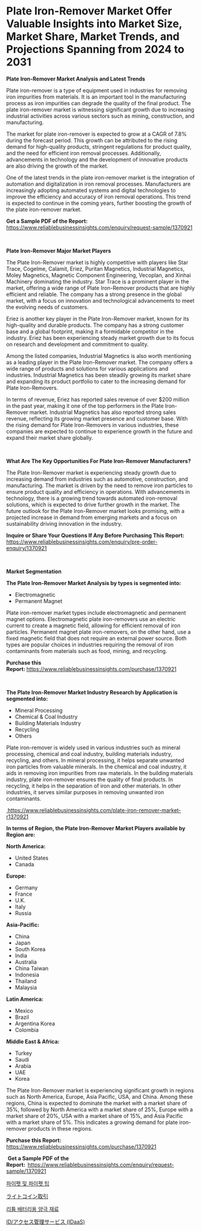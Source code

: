<p><h1>Plate Iron-Remover Market Offer Valuable Insights into Market Size, Market Share, Market Trends, and Projections Spanning from 2024 to 2031</h1></p><p><strong>Plate Iron-Remover Market Analysis and Latest Trends</strong></p>
<p><p>Plate iron-remover is a type of equipment used in industries for removing iron impurities from materials. It is an important tool in the manufacturing process as iron impurities can degrade the quality of the final product. The plate iron-remover market is witnessing significant growth due to increasing industrial activities across various sectors such as mining, construction, and manufacturing.</p><p>The market for plate iron-remover is expected to grow at a CAGR of 7.8% during the forecast period. This growth can be attributed to the rising demand for high-quality products, stringent regulations for product quality, and the need for efficient iron removal processes. Additionally, advancements in technology and the development of innovative products are also driving the growth of the market.</p><p>One of the latest trends in the plate iron-remover market is the integration of automation and digitalization in iron removal processes. Manufacturers are increasingly adopting automated systems and digital technologies to improve the efficiency and accuracy of iron removal operations. This trend is expected to continue in the coming years, further boosting the growth of the plate iron-remover market.</p></p>
<p><strong>Get a Sample PDF of the Report:&nbsp;</strong> <a href="https://www.reliablebusinessinsights.com/enquiry/request-sample/1370921">https://www.reliablebusinessinsights.com/enquiry/request-sample/1370921</a></p>
<p>&nbsp;</p>
<p><strong>Plate Iron-Remover Major Market Players</strong></p>
<p><p>The Plate Iron-Remover market is highly competitive with players like Star Trace, Cogelme, Calamit, Eriez, Puritan Magnetics, Industrial Magnetics, Moley Magnetics, Magnetic Component Engineering, Vecoplan, and Xinhai Machinery dominating the industry. Star Trace is a prominent player in the market, offering a wide range of Plate Iron-Remover products that are highly efficient and reliable. The company has a strong presence in the global market, with a focus on innovation and technological advancements to meet the evolving needs of customers.</p><p>Eriez is another key player in the Plate Iron-Remover market, known for its high-quality and durable products. The company has a strong customer base and a global footprint, making it a formidable competitor in the industry. Eriez has been experiencing steady market growth due to its focus on research and development and commitment to quality.</p><p>Among the listed companies, Industrial Magnetics is also worth mentioning as a leading player in the Plate Iron-Remover market. The company offers a wide range of products and solutions for various applications and industries. Industrial Magnetics has been steadily growing its market share and expanding its product portfolio to cater to the increasing demand for Plate Iron-Removers.</p><p>In terms of revenue, Eriez has reported sales revenue of over $200 million in the past year, making it one of the top performers in the Plate Iron-Remover market. Industrial Magnetics has also reported strong sales revenue, reflecting its growing market presence and customer base. With the rising demand for Plate Iron-Removers in various industries, these companies are expected to continue to experience growth in the future and expand their market share globally.</p></p>
<p>&nbsp;</p>
<p><strong>What Are The Key Opportunities For Plate Iron-Remover Manufacturers?</strong></p>
<p><p>The Plate Iron-Remover market is experiencing steady growth due to increasing demand from industries such as automotive, construction, and manufacturing. The market is driven by the need to remove iron particles to ensure product quality and efficiency in operations. With advancements in technology, there is a growing trend towards automated iron-removal solutions, which is expected to drive further growth in the market. The future outlook for the Plate Iron-Remover market looks promising, with a projected increase in demand from emerging markets and a focus on sustainability driving innovation in the industry.</p></p>
<p><strong>Inquire or Share Your Questions If Any Before Purchasing This Report:</strong> <a href="https://www.reliablebusinessinsights.com/enquiry/pre-order-enquiry/1370921">https://www.reliablebusinessinsights.com/enquiry/pre-order-enquiry/1370921</a></p>
<p>&nbsp;</p>
<p><strong>Market Segmentation</strong></p>
<p><strong>The Plate Iron-Remover Market Analysis by types is segmented into:</strong></p>
<p><ul><li>Electromagnetic</li><li>Permanent Magnet</li></ul></p>
<p><p>Plate iron-remover market types include electromagnetic and permanent magnet options. Electromagnetic plate iron-removers use an electric current to create a magnetic field, allowing for efficient removal of iron particles. Permanent magnet plate iron-removers, on the other hand, use a fixed magnetic field that does not require an external power source. Both types are popular choices in industries requiring the removal of iron contaminants from materials such as food, mining, and recycling.</p></p>
<p><strong>Purchase this Report:&nbsp;</strong><a href="https://www.reliablebusinessinsights.com/purchase/1370921">https://www.reliablebusinessinsights.com/purchase/1370921</a></p>
<p>&nbsp;</p>
<p><strong>The Plate Iron-Remover Market Industry Research by Application is segmented into:</strong></p>
<p><ul><li>Mineral Processing</li><li>Chemical & Coal Industry</li><li>Building Materials Industry</li><li>Recycling</li><li>Others</li></ul></p>
<p><p>Plate iron-remover is widely used in various industries such as mineral processing, chemical and coal industry, building materials industry, recycling, and others. In mineral processing, it helps separate unwanted iron particles from valuable minerals. In the chemical and coal industry, it aids in removing iron impurities from raw materials. In the building materials industry, plate iron-remover ensures the quality of final products. In recycling, it helps in the separation of iron and other materials. In other industries, it serves similar purposes in removing unwanted iron contaminants.</p></p>
<p><a href="https://www.reliablebusinessinsights.com/plate-iron-remover-market-r1370921">&nbsp;https://www.reliablebusinessinsights.com/plate-iron-remover-market-r1370921</a></p>
<p><strong>In terms of Region, the Plate Iron-Remover Market Players available by Region are:</strong></p>
<p>
    <p> <strong> North America: </strong>
        <ul>
            <li>United States</li>
            <li>Canada</li>
        </ul>
        </p> 
    <p> <strong> Europe: </strong>
        <ul>
            <li>Germany</li>
            <li>France</li>
            <li>U.K.</li>
            <li>Italy</li>
            <li>Russia</li>
        </ul>
        </p> 
    <p> <strong> Asia-Pacific: </strong>
        <ul>
            <li>China</li>
            <li>Japan</li>
            <li>South Korea</li>
            <li>India</li>
            <li>Australia</li>
            <li>China Taiwan</li>
            <li>Indonesia</li>
            <li>Thailand</li>
            <li>Malaysia</li>
        </ul>
        </p> 
    <p> <strong> Latin America: </strong>
        <ul>
            <li>Mexico</li>
            <li>Brazil</li>
            <li>Argentina Korea</li>
            <li>Colombia</li>
        </ul>
        </p> 
    <p> <strong> Middle East & Africa: </strong>
        <ul>
            <li>Turkey</li>
            <li>Saudi</li>
            <li>Arabia</li>
            <li>UAE</li>
            <li>Korea</li>
        </ul>
    </p>
    </p>
<p><p>The Plate Iron-Remover market is experiencing significant growth in regions such as North America, Europe, Asia Pacific, USA, and China. Among these regions, China is expected to dominate the market with a market share of 35%, followed by North America with a market share of 25%, Europe with a market share of 20%, USA with a market share of 15%, and Asia Pacific with a market share of 5%. This indicates a growing demand for plate iron-remover products in these regions.</p></p>
<p><strong>Purchase this Report: </strong><a href="https://www.reliablebusinessinsights.com/purchase/1370921">https://www.reliablebusinessinsights.com/purchase/1370921</a></p>
<p>&nbsp;<strong>Get a Sample PDF of the Report:&nbsp;&nbsp;</strong><a href="https://www.reliablebusinessinsights.com/enquiry/request-sample/1370921">https://www.reliablebusinessinsights.com/enquiry/request-sample/1370921</a></p>
<p><strong></strong></p>
<p><p><a href="https://medium.com/@deborahward03/%ED%94%BC%ED%8E%AB-%EB%B0%8F-%ED%94%BC%ED%8E%AB-%ED%8C%81-%EC%8B%9C%EC%9E%A5-%EC%8B%9C%EC%9E%A5-%EC%A0%90%EC%9C%A0%EC%9C%A8-%EC%8B%9C%EC%9E%A5-%ED%8A%B8%EB%A0%8C%EB%93%9C-%EB%B0%8F-%EB%AF%B8%EB%9E%98-%EC%84%B1%EC%9E%A5-%ED%83%90%EC%83%89-89ba44fe6996">파이펫 및 파이펫 팁</a></p><p><a href="https://medium.com/@elmoray21/%E3%83%A9%E3%82%A4%E3%83%88%E3%82%B3%E3%82%A4%E3%83%B3%E5%8F%96%E5%BC%95%E5%B8%82%E5%A0%B4%E3%81%AE%E8%A6%8F%E6%A8%A1-cagr-%E3%83%88%E3%83%AC%E3%83%B3%E3%83%89%E3%81%AF-2024%E5%B9%B4%E3%81%8B%E3%82%892030%E5%B9%B4%E3%81%BE%E3%81%A7%E3%81%A7%E3%81%99-e296d632bde8">ライトコイン取引</a></p><p><a href="https://medium.com/@elisamohr1973/%EC%96%91%EA%B7%B9%EC%9E%AC%EB%A3%8C%EC%9A%A9-%EB%A6%AC%ED%8A%AC%EC%A0%84%EC%A7%80-%EC%8B%9C%EC%9E%A5-%EC%A0%84%EB%A7%9D-%EC%82%B0%EC%97%85-%EA%B0%9C%EC%9A%94-%EB%B0%8F-%EC%98%88%EC%B8%A1-2024%EB%85%84%EB%B6%80%ED%84%B0-2031%EB%85%84%EA%B9%8C%EC%A7%80-3509a0d7d0e4">리튬 배터리용 양극 재료</a></p><p><a href="https://medium.com/@jonathandavies84/%E3%82%A2%E3%82%A4%E3%83%87%E3%83%B3%E3%83%86%E3%82%A3%E3%83%86%E3%82%A3%E3%81%8A%E3%82%88%E3%81%B3%E3%82%A2%E3%82%AF%E3%82%BB%E3%82%B9%E7%AE%A1%E7%90%86%E3%82%B5%E3%83%BC%E3%83%93%E3%82%B9-idaas-%E5%B8%82%E5%A0%B4-2031%E5%B9%B4%E3%81%BE%E3%81%A7%E3%81%AE%E3%83%88%E3%83%AC%E3%83%B3%E3%83%89-%E4%BA%88%E6%B8%AC-%E7%AB%B6%E5%90%88%E5%88%86%E6%9E%90-3697d381048a">ID/アクセス管理サービス (IDaaS)</a></p></p>
